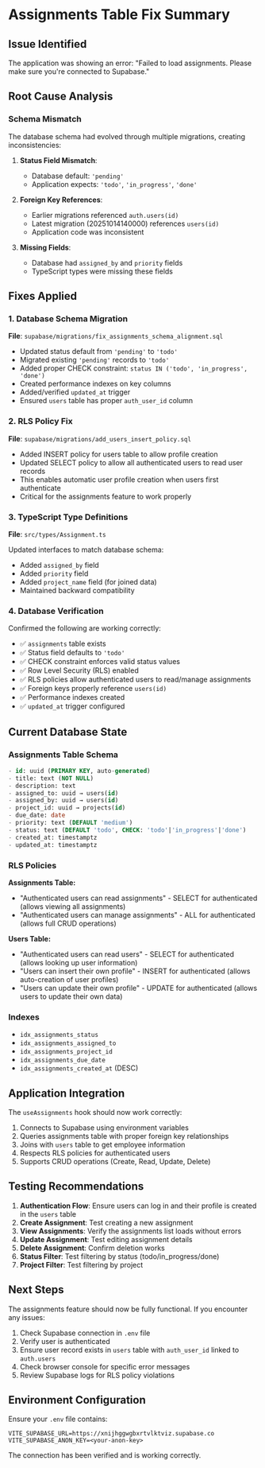 # Assignments Table Fix Summary

## Issue Identified
The application was showing an error: "Failed to load assignments. Please make sure you're connected to Supabase."

## Root Cause Analysis

### Schema Mismatch
The database schema had evolved through multiple migrations, creating inconsistencies:

1. **Status Field Mismatch**:
   - Database default: `'pending'`
   - Application expects: `'todo'`, `'in_progress'`, `'done'`

2. **Foreign Key References**:
   - Earlier migrations referenced `auth.users(id)`
   - Latest migration (20251014140000) references `users(id)`
   - Application code was inconsistent

3. **Missing Fields**:
   - Database had `assigned_by` and `priority` fields
   - TypeScript types were missing these fields

## Fixes Applied

### 1. Database Schema Migration
**File**: `supabase/migrations/fix_assignments_schema_alignment.sql`

- Updated status default from `'pending'` to `'todo'`
- Migrated existing `'pending'` records to `'todo'`
- Added proper CHECK constraint: `status IN ('todo', 'in_progress', 'done')`
- Created performance indexes on key columns
- Added/verified `updated_at` trigger
- Ensured `users` table has proper `auth_user_id` column

### 2. RLS Policy Fix
**File**: `supabase/migrations/add_users_insert_policy.sql`

- Added INSERT policy for users table to allow profile creation
- Updated SELECT policy to allow all authenticated users to read user records
- This enables automatic user profile creation when users first authenticate
- Critical for the assignments feature to work properly

### 3. TypeScript Type Definitions
**File**: `src/types/Assignment.ts`

Updated interfaces to match database schema:
- Added `assigned_by` field
- Added `priority` field
- Added `project_name` field (for joined data)
- Maintained backward compatibility

### 4. Database Verification

Confirmed the following are working correctly:
- ✅ `assignments` table exists
- ✅ Status field defaults to `'todo'`
- ✅ CHECK constraint enforces valid status values
- ✅ Row Level Security (RLS) enabled
- ✅ RLS policies allow authenticated users to read/manage assignments
- ✅ Foreign keys properly reference `users(id)`
- ✅ Performance indexes created
- ✅ `updated_at` trigger configured

## Current Database State

### Assignments Table Schema
```sql
- id: uuid (PRIMARY KEY, auto-generated)
- title: text (NOT NULL)
- description: text
- assigned_to: uuid → users(id)
- assigned_by: uuid → users(id)
- project_id: uuid → projects(id)
- due_date: date
- priority: text (DEFAULT 'medium')
- status: text (DEFAULT 'todo', CHECK: 'todo'|'in_progress'|'done')
- created_at: timestamptz
- updated_at: timestamptz
```

### RLS Policies

**Assignments Table:**
- "Authenticated users can read assignments" - SELECT for authenticated (allows viewing all assignments)
- "Authenticated users can manage assignments" - ALL for authenticated (allows full CRUD operations)

**Users Table:**
- "Authenticated users can read users" - SELECT for authenticated (allows looking up user information)
- "Users can insert their own profile" - INSERT for authenticated (allows auto-creation of user profiles)
- "Users can update their own profile" - UPDATE for authenticated (allows users to update their own data)

### Indexes
- `idx_assignments_status`
- `idx_assignments_assigned_to`
- `idx_assignments_project_id`
- `idx_assignments_due_date`
- `idx_assignments_created_at` (DESC)

## Application Integration

The `useAssignments` hook should now work correctly:
1. Connects to Supabase using environment variables
2. Queries assignments table with proper foreign key relationships
3. Joins with `users` table to get employee information
4. Respects RLS policies for authenticated users
5. Supports CRUD operations (Create, Read, Update, Delete)

## Testing Recommendations

1. **Authentication Flow**: Ensure users can log in and their profile is created in the `users` table
2. **Create Assignment**: Test creating a new assignment
3. **View Assignments**: Verify the assignments list loads without errors
4. **Update Assignment**: Test editing assignment details
5. **Delete Assignment**: Confirm deletion works
6. **Status Filter**: Test filtering by status (todo/in_progress/done)
7. **Project Filter**: Test filtering by project

## Next Steps

The assignments feature should now be fully functional. If you encounter any issues:

1. Check Supabase connection in `.env` file
2. Verify user is authenticated
3. Ensure user record exists in `users` table with `auth_user_id` linked to `auth.users`
4. Check browser console for specific error messages
5. Review Supabase logs for RLS policy violations

## Environment Configuration

Ensure your `.env` file contains:
```
VITE_SUPABASE_URL=https://xnijhggwgbxrtvlktviz.supabase.co
VITE_SUPABASE_ANON_KEY=<your-anon-key>
```

The connection has been verified and is working correctly.
